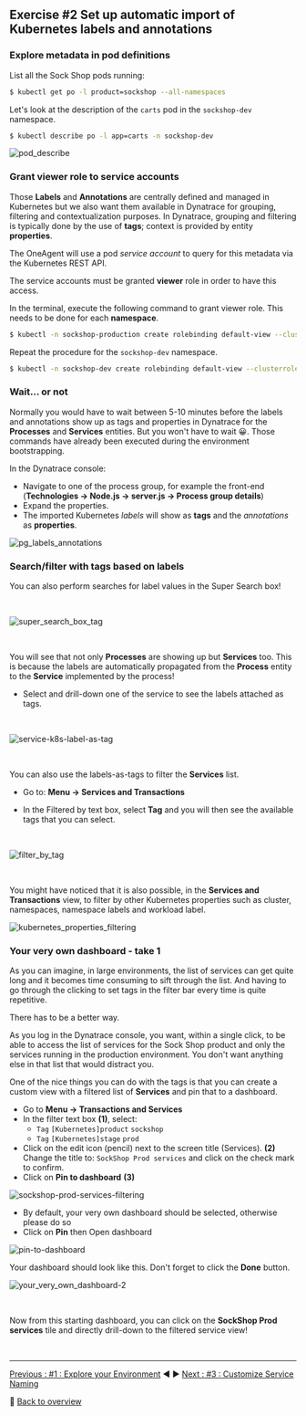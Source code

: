 ## Exercise #2 Set up automatic import of Kubernetes labels and annotations

### Explore metadata in pod definitions

List all the Sock Shop pods running:

```sh
$ kubectl get po -l product=sockshop --all-namespaces 
```

Let's look at the description of the `carts` pod in the `sockshop-dev` namespace. 

```sh
$ kubectl describe po -l app=carts -n sockshop-dev
```

![pod_describe](../../assets/images/pod_describe.png)

### Grant viewer role to service accounts

Those <b>Labels</b> and <b>Annotations</b> are centrally defined and managed in Kubernetes but we also want them available in Dynatrace for grouping, filtering and contextualization purposes. In Dynatrace, grouping and filtering is typically done by the use of <b>tags</b>; context is provided by entity <b>properties</b>.

The OneAgent will use a pod <i>service account</i> to query for this metadata via the Kubernetes REST API.

The service accounts must be granted <b>viewer</b> role in order to have this access.

In the terminal, execute the following command to grant viewer role. This needs to be done for each <b>namespace</b>.

```sh
$ kubectl -n sockshop-production create rolebinding default-view --clusterrole=view --serviceaccount=sockshop-production:default
```

Repeat the procedure for the `sockshop-dev` namespace.

```sh
$ kubectl -n sockshop-dev create rolebinding default-view --clusterrole=view --serviceaccount=sockshop-dev:default
```

### Wait... or not

Normally you would have to wait between 5-10 minutes before the labels and annotations show up as tags and properties in Dynatrace for the <b>Processes</b> and <b>Services</b> entities. But you won't have to wait :grinning:. Those commands have already been executed during the environment bootstrapping.

In the Dynatrace console: 

- Navigate to one of the process group, for example the front-end (<b>Technologies -> Node.js -> server.js -> Process group details</b>)
- Expand the properties. 
- The imported Kubernetes <i>labels</i> will show as <b>tags</b> and the <i>annotations</i> as <b>properties</b>.

![pg_labels_annotations](../../assets/images/pg_labels_annotations.png)

### Search/filter with tags based on labels

You can also perform searches for label values in the Super Search box!

&nbsp;

![super_search_box_tag](../../assets/images/super_search_box_tag.png)

&nbsp;

You will see that not only <b>Processes</b> are showing up but <b>Services</b> too. This is because the labels are automatically propagated from the <b>Process</b> entity to the <b>Service</b> implemented by the process!

- Select and drill-down one of the service to see the labels attached as tags.

&nbsp;

![service-k8s-label-as-tag](../../assets/images/service-k8s-label-as-tag.png)

&nbsp;

You can also use the labels-as-tags to filter the <b>Services</b> list.

- Go to: <b>Menu -> Services and Transactions</b>

- In the Filtered by text box, select <b>Tag</b> and you will then see the available tags that you can select.

&nbsp;

![filter_by_tag](../../assets/images/filter_by_tag.png)

&nbsp;

You might have noticed that it is also possible, in the <b>Services and Transactions</b> view, to filter by other Kubernetes properties such as cluster, namespaces, namespace labels and workload label. 

![kubernetes_properties_filtering](../../assets/images/kubernetes_properties_filtering.png)

### Your very own dashboard - take 1

 As you can imagine, in large environments, the list of services can get quite long and it becomes time consuming to sift through the list. And having to go through the clicking to set tags in the filter bar every time is quite repetitive.

There has to be a better way.

As you log in the Dynatrace console, you want, within a single click, to be able to access the list of services for the Sock Shop product and only the services running in the production environment. You don't want anything else in that list that would distract you.

One of the nice things you can do with the tags is that you can create a custom view with a filtered list of <b>Services</b> and pin that to a dashboard.

- Go to <b>Menu -> Transactions and Services</b>
- In the filter text box <b>(1)</b>, select:
  -  `Tag` `[Kubernetes]product` `sockshop`
  -  `Tag` `[Kubernetes]stage` `prod`
- Click on the edit icon (pencil) next to the screen title (Services). <b>(2)</b> Change the title to: `SockShop Prod services` and click on the check mark to confirm. 
- Click on <b>Pin to dashboard</b> <b>(3)</b>

![sockshop-prod-services-filtering](../../assets/images/sockshop-prod-services-filtering.png)

- By default, your very own dashboard should be selected, otherwise please do so
- Click on <b>Pin</b> then </b>Open dashboard</b>

![pin-to-dashboard](../../assets/images/pin-to-dashboard.png)

Your dashboard should look like this. Don't forget to click the <b>Done</b> button.

![your_very_own_dashboard-2](../../assets/images/your-very-own-dashboard-2.png)

&nbsp;

Now from this starting dashboard, you can click on the <b>SockShop Prod services</b> tile and directly drill-down to the filtered service view! 

&nbsp;

---

[Previous : #1 : Explore your Environment](../01_Explore_Your_Environment/README.md) :arrow_backward: :arrow_forward: [Next : #3 : Customize Service Naming](../03_Customize_Service_naming/README.md)

:arrow_up_small: [Back to overview](../README.md)